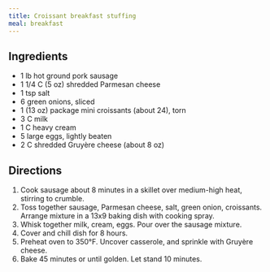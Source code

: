 ```yaml
---
title: Croissant breakfast stuffing
meal: breakfast
---
```


## Ingredients
* 1 lb hot ground pork sausage 
* 1 1/4 C (5 oz) shredded Parmesan cheese
* 1 tsp salt
* 6 green onions, sliced
* 1 (13 oz) package mini croissants (about 24), torn
* 3 C milk
* 1 C heavy cream
* 5 large eggs, lightly beaten
* 2 C shredded Gruyère cheese (about 8 oz)

## Directions
1. Cook sausage about 8 minutes in a skillet over medium-high heat, stirring to crumble. 
2. Toss together sausage, Parmesan cheese, salt, green onion, croissants. Arrange mixture in a 13x9 baking dish with cooking spray.
3. Whisk together milk, cream, eggs. Pour over the sausage mixture.
4. Cover and chill dish for 8 hours.
5. Preheat oven to 350°F. Uncover casserole, and sprinkle with Gruyère cheese.
6. Bake 45 minutes or until golden. Let stand 10 minutes.

